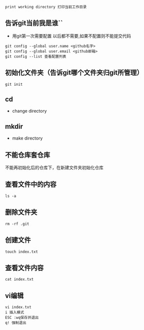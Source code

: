 ``````## pwd
print working directory 打印当前工作目录
``````
## 告诉git当前我是谁``
- 用git第一次需要配置 以后都不需要,如果不配置则不能提交代码
```
git config --global user.name <github名字>
git config --global user.email <github邮箱>
git config --list 查看配置列表
```

## 初始化文件夹（告诉git哪个文件夹归git所管理）
```
git init
```
## cd 
- change directory

## mkdir 
- make directory

## 不能仓库套仓库
不能再初始化后的仓库下，在新建文件夹初始化仓库

## 查看文件中的内容
```
ls -a
```
## 删除文件夹
```
rm -rf .git
```

## 创建文件
```
touch index.txt
```

## 查看文件内容
```
cat index.txt
```

## vi编辑
```
vi index.txt
i 插入模式
ESC :wq保存并退出
q! 强制退出
```